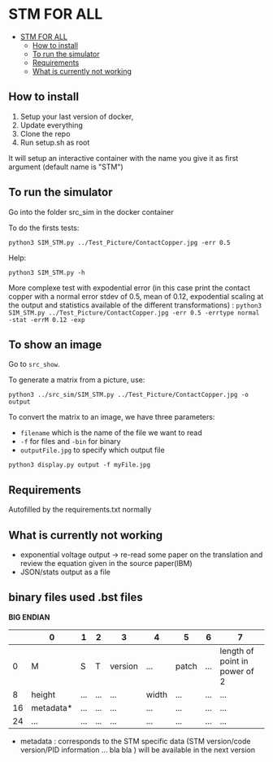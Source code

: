 # STM FOR ALL

- [STM FOR ALL](#stm-for-all)
  - [How to install](#how-to-install)
  - [To run the simulator](#to-run-the-simulator)
  - [Requirements](#requirements)
  - [What is currently not working](#what-is-currently-not-working)
  
## How to install

1. Setup your last version of docker,
2. Update everything
3. Clone the repo
4. Run setup.sh as root

It will setup an interactive container with the name you give it as first argument (default name is "STM")

## To run the simulator

Go into the folder src\_sim in the docker container

To do the firsts tests:

`python3 SIM_STM.py ../Test_Picture/ContactCopper.jpg -err 0.5`

Help:

`python3 SIM_STM.py -h`

More complexe test with expodential error (in this case print the contact copper with a normal error stdev of 0.5, mean of 0.12, expodential scaling at the output and statistics available of the different transformations) :
`python3 SIM_STM.py ../Test_Picture/ContactCopper.jpg -err 0.5 -errtype normal -stat -errM 0.12 -exp`

## To show an image

Go to `src_show`.

To generate a matrix from a picture, use:

```
python3 ../src_sim/SIM_STM.py ../Test_Picture/ContactCopper.jpg -o output
```

To convert the matrix to an image, we have three parameters:

* `filename` which is the name of the file we want to read
* `-f` for files and `-bin` for binary
* `outputFile.jpg` to specify which output file

```
python3 display.py output -f myFile.jpg
```


## Requirements

Autofilled by the requirements.txt normally


## What is currently not working

* exponential voltage output -> re-read some paper on the translation and review the equation given in the source paper(IBM)
* JSON/stats output as a file

## binary files used .bst files
****BIG ENDIAN****

||0|1|2|3|4|5|6|7|
|-|-|-|-|-|-|-|-|-|
|0|M|S|T|version|...|patch|...|length of point in power of 2|
|8|height|...|...|...|width|...|...|...|
|16|metadata*|...|...|...|...|...|...|...|
|24|...|...|...|...|...|...|...|...|

* metadata : corresponds to the STM specific data (STM version/code version/PID information ... bla bla ) will be available in the next version

